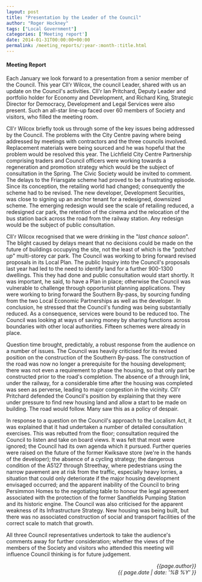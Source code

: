 ```yaml
---
layout: post
title: "Presentation by the Leader of the Council"
author: "Roger Hockney"
tags: ["Local Government"]
categories: ['Meeting report']
date: 2014-01-31T00:00:00+00:00
permalink: /meeting_reports/:year-:month-:title.html
---
```

#### Meeting Report ####

Each January we look forward to a presentation from a senior member of the Council. This year Cll'r Wilcox, the council Leader, shared with us an update on the Council's activities. Cll'r Ian Pritchard, Deputy Leader and portfolio holder for Economy and Development, and Richard King, Strategic Director for Democracy, Development and Legal Services were also present. Such an all-star line-up faced over 60 members of Society and visitors, who filled the meeting room.
<!-- more -->
Cll'r Wilcox briefly took us through some of the key issues being addressed by the Council. The problems with the City Centre paving where being addressed by meetings with contractors and the three councils involved. Replacement materials were being sourced and he was hopeful that the problem would be resolved this year. The Lichfield City Centre Partnership comprising traders and Council officers were working towards a regeneration and promotion strategy which would be the subject of consultation in the Spring. The Civic Society would be invited to comment. The delays to the Friarsgate scheme had proved to be a frustrating episode. Since its conception, the retailing world had changed; consequently the scheme had to be revised. The new developer, Development Securities, was close to signing up an anchor tenant for a redesigned, downsized scheme. The emerging redesign would see the scale of retailing reduced, a redesigned car park, the retention of the cinema and the relocation of the bus station back across the road from the railway station. Any redesign would be the subject of public consultation.

Cll'r Wilcox recognised that we were drinking in the "*last chance saloon*". The blight caused by delays meant that no decisions could be made on the future of buildings occupying the site, not the least of which is the "*patched up*" multi-storey car park. The Council was working to bring forward revised proposals in its Local Plan. The public Inquiry into the Council's proposals last year had led to the need to identify land for a further 900-1300 dwellings. This they had done and public consultation would start shortly. It was important, he said, to have a Plan in place; otherwise the Council was vulnerable to challenge through opportunist planning applications. They were working to bring forward the Southern By-pass, by sourcing funding from the two Local Economic Partnerships as well as the developer. In conclusion, he stressed that the Council's funding was being substantially reduced. As a consequence, services were bound to be reduced too. The Council was looking at ways of saving money by sharing functions across boundaries with other local authorities. Fifteen schemes were already in place.

Question time brought, predictably, a robust response from the audience on a number of issues. The Council was heavily criticised for its revised position on the construction of the Southern By-pass. The construction of the road was now no longer a prerequisite for the housing development; there was not even a requirement to phase the housing, so that only part be constructed prior to the road's completion. The absence of a through link, under the railway, for a considerable time after the housing was completed was seen as perverse, leading to major congestion in the vicinity. Cll'r Pritchard defended the Council's position by explaining that they were under pressure to find new housing land and allow a start to be made on building. The road would follow. Many saw this as a policy of despair.

In response to a question on the Council's approach to the Localism Act, it was explained that it had undertaken a number of detailed consultation exercises. This was rebutted from the floor; consultation required the Council to listen and take on board views. It was felt that most were ignored; the Council had its own agenda which it pursued. Further queries were raised on the future of the former Kwiksave store (we're in the hands of the developer); the absence of a cycling strategy; the dangerous condition of the A5127 through Streethay, where pedestrians using the narrow pavement are at risk from the traffic, especially heavy lorries, a situation that could only deteriorate if the major housing development envisaged occurred; and the apparent inability of the Council to bring Persimmon Homes to the negotiating table to honour the legal agreement associated with the protection of the former Sandfields Pumping Station and its historic engine. The Council was also criticised for the apparent weakness of its Infrastructure Strategy. New housing was being built, but there was no associated construction of social and transport facilities of the correct scale to match that growth.

All three Council representatives undertook to take the audience's comments away for further consideration; whether the views of the members of the Society and visitors who attended this meeting will influence Council thinking is for future judgement.


<p align="right"><i> {{page.author}} <br> {{ page.date | date: '%B %Y' }} </i></p>

